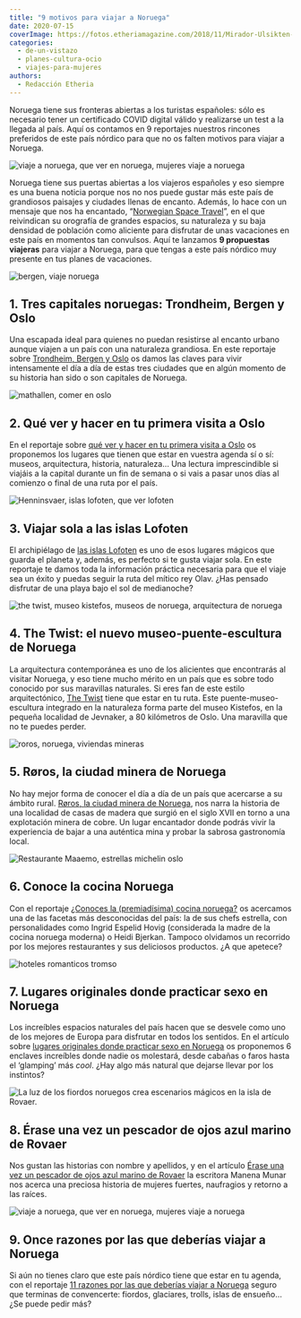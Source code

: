 ```yaml
---
title: "9 motivos para viajar a Noruega"
date: 2020-07-15
coverImage: https://fotos.etheriamagazine.com/2018/11/Mirador-Ulsikten-Noruega-Etheria-3-e1640169355273.jpg
categories: 
  - de-un-vistazo
  - planes-cultura-ocio
  - viajes-para-mujeres
authors: 
  - Redacción Etheria
---
```


Noruega tiene sus fronteras abiertas a los turistas españoles: sólo es necesario tener un certificado COVID digital válido y realizarse un test a la llegada al país. Aquí os contamos en 9 reportajes nuestros rincones preferidos de este país nórdico para que no os falten motivos para viajar a Noruega.

![viaje a noruega, que ver en noruega, mujeres viaje a noruega](https://fotos.etheriamagazine.com/2018/11/Briksdalsbreen-Noruega-Etheria-5-1024x684.jpg "Naturaleza en estado puro en el glaciar de Briksdalsbreen.")

Noruega tiene sus puertas abiertas a los viajeros españoles y eso siempre es una buena 
noticia porque nos no nos puede gustar más este país de grandiosos paisajes y ciudades 
llenas de encanto. Además, lo hace con un mensaje que nos ha encantado, “[Norwegian 
Space Travel](https://www.visitnorway.com/plan-your-trip/norwegian-space-travel/)”, en 
el que reivindican su orografía de grandes espacios, su naturaleza y su baja densidad de 
población como aliciente para disfrutar de unas vacaciones en este país en momentos tan 
convulsos. Aquí te lanzamos **9 propuestas viajeras** para viajar a Noruega, para que 
tengas a este país nórdico muy presente en tus planes de vacaciones. 

![bergen, viaje noruega](https://fotos.etheriamagazine.com/2020/01/Noruega-Bergen-Bryggen-900x600.jpg "Bergen, una de las ciudades más bonitas de Noruega. © M.P.")

## 1\. Tres capitales noruegas: Trondheim, Bergen y Oslo

Una escapada ideal para quienes no puedan resistirse al encanto urbano aunque viajen a 
un país con una naturaleza grandiosa. En este reportaje sobre [Trondheim, Bergen y 
Oslo](https://etheriamagazine.com/2020/01/24/que-ver-en-noruega-trondheim-bergen-y-oslo/) 
os damos las claves para vivir intensamente el día a día de estas tres ciudades que en 
algún momento de su historia han sido o son capitales de Noruega. 

![mathallen, comer en oslo](https://fotos.etheriamagazine.com/2020/01/mercado-oslo-Mathallen-900x599.jpg "Mathallen es un mercado gastronómico de Oslo donde probar la cocina local. © CH/ Visit Norway")

## 2\. Qué ver y hacer en tu primera visita a Oslo

En el reportaje sobre [qué ver y hacer en tu primera visita a 
Oslo](https://etheriamagazine.com/2020/01/24/viajes-con-amigas-que-ver-y-hacer-en-oslo/) 
os proponemos los lugares que tienen que estar en vuestra agenda sí o sí: museos, 
arquitectura, historia, naturaleza… Una lectura imprescindible si viajáis a la capital 
durante un fin de semana o si vais a pasar unos días al comienzo o final de una ruta por 
el país. 

![Henninsvaer, islas lofoten, que ver lofoten](https://fotos.etheriamagazine.com/2019/11/viaje-mujeres-lofoten-Henninsvaer-900x591.jpg "Bucólica imagen de Henninsvaer, en las islas Lofoten.")

## 3\. Viajar sola a las islas Lofoten

El archipiélago de [las islas 
Lofoten](https://etheriamagazine.com/2019/11/12/viajar-sola-islas-lofoten-noruega-ruta-del-rey-olav/) 
es uno de esos lugares mágicos que guarda el planeta y, además, es perfecto si te gusta 
viajar sola. En este reportaje te damos toda la información práctica necesaria para que 
el viaje sea un éxito y puedas seguir la ruta del mítico rey Olav. ¿Has pensado 
disfrutar de una playa bajo el sol de medianoche? 

![the twist, museo kistefos, museos de noruega, arquitectura de noruega](https://fotos.etheriamagazine.com/2019/10/noruega-the-twist-museo-kistefos-mujeres-900x600.jpg "La nueva maravilla arquitectónica de Noruega se llama The Twist. © Lauriang Hinitoiu/Kistefos Museum")

## 4\. The Twist: el nuevo museo-puente-escultura de Noruega

La arquitectura contemporánea es uno de los alicientes que encontrarás al visitar 
Noruega, y eso tiene mucho mérito en un país que es sobre todo conocido por sus 
maravillas naturales. Si eres fan de este estilo arquitectónico, [The 
Twist](https://etheriamagazine.com/2019/10/03/the-twist-museo-puente-escultura-noruega-viajes-arte/) 
tiene que estar en tu ruta. Este puente-museo-escultura integrado en la naturaleza forma 
parte del museo Kistefos, en la pequeña localidad de Jevnaker, a 80 kilómetros de Oslo. 
Una maravilla que no te puedes perder. 

![roros, noruega, viviendas mineras](https://fotos.etheriamagazine.com/2019/05/Roros-noruega-casas-trabajadores-calle-sleggveien.jpg "Casas de los mineros de la calle Sleggveien. © Menchu Redondo")

## 5\. Røros, la ciudad minera de Noruega

No hay mejor forma de conocer el día a día de un país que acercarse a su ámbito rural. [Røros, 
la ciudad minera de 
Noruega](https://etheriamagazine.com/2019/06/06/viaje-arquitectura-noruega-roros/), nos 
narra la historia de una localidad de casas de madera que surgió en el siglo XVII en 
torno a una explotación minera de cobre. Un lugar encantador donde podrás vivir la 
experiencia de bajar a una auténtica mina y probar la sabrosa gastronomía local. 

![Restaurante Maaemo, estrellas michelin oslo](https://fotos.etheriamagazine.com/2019/03/Restaurante-Maaemo-1024x683.jpg "Restaurante Maaemo. ©VisitOslo/ Anders Husa -andershusa.com")

## 6\. Conoce la cocina Noruega

Con el reportaje [¿Conoces la (premiadísima) cocina 
noruega?](https://etheriamagazine.com/2019/03/28/mujeres-gastronomia-y-que-comer-en-noruega%e2%80%a8/) 
os acercamos una de las facetas más desconocidas del país: la de sus chefs estrella, con 
personalidades como Ingrid Espelid Hovig (considerada la madre de la cocina noruega 
moderna) o Heidi Bjerkan. Tampoco olvidamos un recorrido por los mejores restaurantes y 
sus deliciosos productos. ¿A que apetece? 

![hoteles romanticos tromso](https://fotos.etheriamagazine.com/2019/02/noruega-hoteles-romanticos-Tromso.jpg "Relajación en el bote Vulkana, en Tromsø. © CH - Visitnorway.com")

## 7\. Lugares originales donde practicar sexo en Noruega

Los increíbles espacios naturales del país hacen que se desvele como uno de los mejores 
de Europa para disfrutar en todos los sentidos. En el artículo sobre [lugares originales 
donde practicar sexo en 
Noruega](https://etheriamagazine.com/2019/02/16/hoteles-romanticos-noruega/) os 
proponemos 6 enclaves increíbles donde nadie os molestará, desde cabañas o faros hasta 
el ‘glamping’ más _cool_. ¿Hay algo más natural que dejarse llevar por los instintos? 

![](https://fotos.etheriamagazine.com/2018/06/5-Rovaer-Noruega-1024x683.jpg "La luz de los fiordos noruegos crea escenarios mágicos en la isla de Rovaer.")

## 8\. Érase una vez un pescador de ojos azul marino de Rovaer

Nos gustan las historias con nombre y apellidos, y en el artículo [Érase una vez un 
pescador de ojos azul marino de 
Rovaer](https://etheriamagazine.com/2018/06/04/historia-de-ingrid-de-isla-rovaer-mujeres-viajeras/) 
la escritora Manena Munar nos acerca una preciosa historia de mujeres fuertes, 
naufragios y retorno a las raíces. 

![viaje a noruega, que ver en noruega, mujeres viaje a noruega](https://fotos.etheriamagazine.com/2018/11/Mirador-Ulsikten-Noruega-Etheria-3-1024x624.jpg "Impresionantes vistas desde el mirador de Ulsikten. © Felix Lorenzo")

## 9\. Once razones por las que deberías viajar a Noruega

Si aún no tienes claro que este país nórdico tiene que estar en tu agenda, con el 
reportaje [11 razones por las que deberías viajar a 
Noruega](https://etheriamagazine.com/2018/12/13/razones-para-viajar-a-noruega/) seguro 
que terminas de convencerte: fiordos, glaciares, trolls, islas de ensueño… ¿Se puede 
pedir más?
